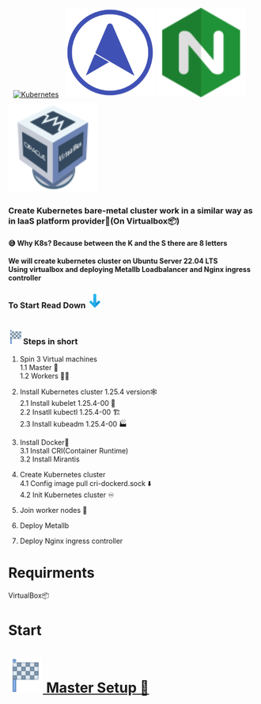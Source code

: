 <a href="https://kubernetes.io/" target="_blank"><img style="margin: 10px" src="https://profilinator.rishav.dev/skills-assets/kubernetes-icon.svg" alt="Kubernetes" height="180" /></a> 
<img src="/img/metallb-icon-color.png" width="180" height="180">
<img src="/img/icons8-nginx-accelerates-content-and-application-delivery-improves-security-96.png" width="180" height="180">
<img src="/img/icons8-virtualbox-logo-96.png" width="180" height="180">
<br>
<h3>Create Kubernetes bare-metal cluster work in a similar way as in IaaS platform provider🚀(On Virtualbox📦)</h3>
<h4>😅 Why K8s? Because between the K and the S there are 8 letters</h4>
<h4>We will create kubernetes cluster on Ubuntu Server 22.04 LTS<br>Using virtualbox and deploying Metallb Loadbalancer and Nginx ingress controller</h4>

<h3>To Start Read Down <img src="/img/icons8-down-96.png" width="30" height="30"></h3>

# <h3><img src="/img/icons8-start-40.png" width="30" height="30">Steps in short</h3>
1. Spin 3 Virtual machines<br>
   1.1 Master 🤖<br>
   1.2 Workers 👾👾
3. Install Kubernetes cluster 1.25.4 version🕸️ <br>
   2.1 Install kubelet 1.25.4-00 🚤<br>
   2.2 Insatll kubectl 1.25.4-00 🏗️</br>
   2.3 Install kubeadm 1.25.4-00 🏭
   
3. Install Docker🐋<br>
   3.1 Install CRI(Container Runtime)<br>
   3.2 Install Mirantis
   
4. Create Kubernetes cluster <br>
   4.1 Config image pull cri-dockerd.sock ⬇️<br>
   4.2 Init Kubernetes cluster ♾️<br>

5. Join worker nodes 🔌<br>

6. Deploy Metallb

7. Deploy Nginx ingress controller 

# Requirments
VirtualBox📦

# Start

# [<img src="/img/icons8-start-40.png" width="70" height="70"> Master Setup 🤖][PlDa]
 
[PlDa]:<./1. Virtual Machines/README.md>




